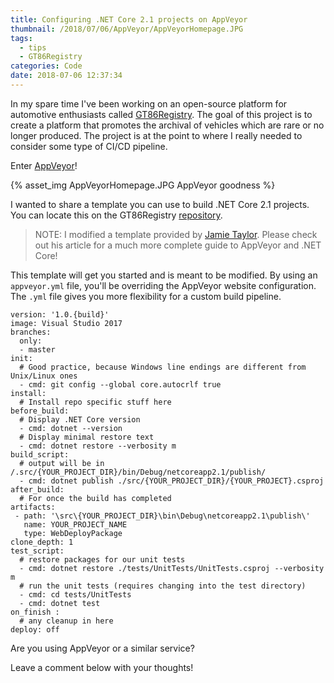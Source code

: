 ```yaml
---
title: Configuring .NET Core 2.1 projects on AppVeyor
thumbnail: /2018/07/06/AppVeyor/AppVeyorHomepage.JPG
tags:
  - tips
  - GT86Registry
categories: Code
date: 2018-07-06 12:37:34
---
```


In my spare time I've been working on an open-source platform for automotive enthusiasts called [GT86Registry](https://github.com/DannyAllegrezza/GT86Registry). The goal of this project is to create a platform that promotes the archival of vehicles which are rare or no longer produced. The project is at the point to where I really needed to consider some type of CI/CD pipeline. 

Enter [AppVeyor](https://appveyor.com)!

{% asset_img AppVeyorHomepage.JPG AppVeyor goodness %}
<!-- more -->

I wanted to share a template you can use to build .NET Core 2.1 projects. You can locate this on the GT86Registry [repository](https://github.com/DannyAllegrezza/GT86Registry/blob/master/appveyor.yml). 

> NOTE: I modified a template provided by [Jamie Taylor](https://dotnetcore.gaprogman.com/2017/06/08/continuous-integration-and-appveyor/). Please check out his article for a much more complete guide to AppVeyor and .NET Core!

This template will get you started and is meant to be modified. By using an `appveyor.yml` file, you'll be overriding the AppVeyor website configuration. The `.yml` file gives you more flexibility for a custom build pipeline.

```
version: '1.0.{build}'
image: Visual Studio 2017
branches:
  only:
  - master
init:
  # Good practice, because Windows line endings are different from Unix/Linux ones
  - cmd: git config --global core.autocrlf true
install:
  # Install repo specific stuff here
before_build:
  # Display .NET Core version
  - cmd: dotnet --version
  # Display minimal restore text
  - cmd: dotnet restore --verbosity m
build_script:
  # output will be in /.src/{YOUR_PROJECT_DIR}/bin/Debug/netcoreapp2.1/publish/
  - cmd: dotnet publish ./src/{YOUR_PROJECT_DIR}/{YOUR_PROJECT}.csproj
after_build:
  # For once the build has completed
artifacts:
 - path: '\src\{YOUR_PROJECT_DIR}\bin\Debug\netcoreapp2.1\publish\'
   name: YOUR_PROJECT_NAME
   type: WebDeployPackage
clone_depth: 1
test_script:
  # restore packages for our unit tests
  - cmd: dotnet restore ./tests/UnitTests/UnitTests.csproj --verbosity m
  # run the unit tests (requires changing into the test directory)
  - cmd: cd tests/UnitTests
  - cmd: dotnet test
on_finish :
  # any cleanup in here
deploy: off
```

Are you using AppVeyor or a similar service? 

Leave a comment below with your thoughts!
